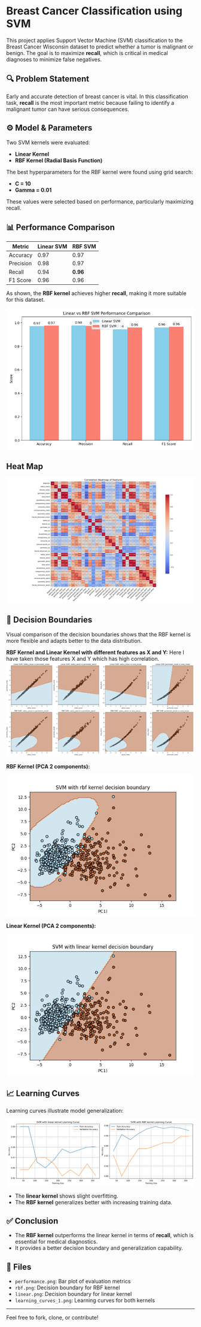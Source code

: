 # Breast Cancer Classification using SVM

This project applies Support Vector Machine (SVM) classification to the Breast Cancer Wisconsin dataset to predict whether a tumor is malignant or benign. The goal is to maximize **recall**, which is critical in medical diagnoses to minimize false negatives.

## 🔍 Problem Statement

Early and accurate detection of breast cancer is vital. In this classification task, **recall** is the most important metric because failing to identify a malignant tumor can have serious consequences.

## ⚙️ Model & Parameters

Two SVM kernels were evaluated:

- **Linear Kernel**
- **RBF Kernel (Radial Basis Function)**

The best hyperparameters for the RBF kernel were found using grid search:
- **C = 10**
- **Gamma = 0.01**

These values were selected based on performance, particularly maximizing recall.

## 📊 Performance Comparison

| Metric     | Linear SVM | RBF SVM |
|------------|------------|---------|
| Accuracy   | 0.97       | 0.97    |
| Precision  | 0.98       | 0.97    |
| Recall     | 0.94       | **0.96** |
| F1 Score   | 0.96       | 0.96    |

As shown, the **RBF kernel** achieves higher **recall**, making it more suitable for this dataset.

![Performance Comparison](./performance.png)

## Heat Map

![Performance Comparison](./correlation.jpg)

## 🧠 Decision Boundaries

Visual comparison of the decision boundaries shows that the RBF kernel is more flexible and adapts better to the data distribution.

**RBF Kernel and Linear Kernel with different features as X and Y:**
Here I have taken those features X and Y which has high correlation.
![features](./svmfeatures.png)


**RBF Kernel (PCA 2 components):**

![RBF Decision Boundary](./rbf.png)

**Linear Kernel (PCA 2 components):**

![Linear Decision Boundary](./linear.png)

## 📈 Learning Curves

Learning curves illustrate model generalization:

![Learning Curves](./learning_curves_1.png)

- The **linear kernel** shows slight overfitting.
- The **RBF kernel** generalizes better with increasing training data.

## ✅ Conclusion

- The **RBF kernel** outperforms the linear kernel in terms of **recall**, which is essential for medical diagnostics.
- It provides a better decision boundary and generalization capability.

## 📁 Files

- `performance.png`: Bar plot of evaluation metrics
- `rbf.png`: Decision boundary for RBF kernel
- `linear.png`: Decision boundary for linear kernel
- `learning_curves_1.png`: Learning curves for both kernels

---

Feel free to fork, clone, or contribute!


